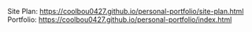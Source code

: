 Site Plan: https://coolbou0427.github.io/personal-portfolio/site-plan.html
Portfolio: https://coolbou0427.github.io/personal-portfolio/index.html
